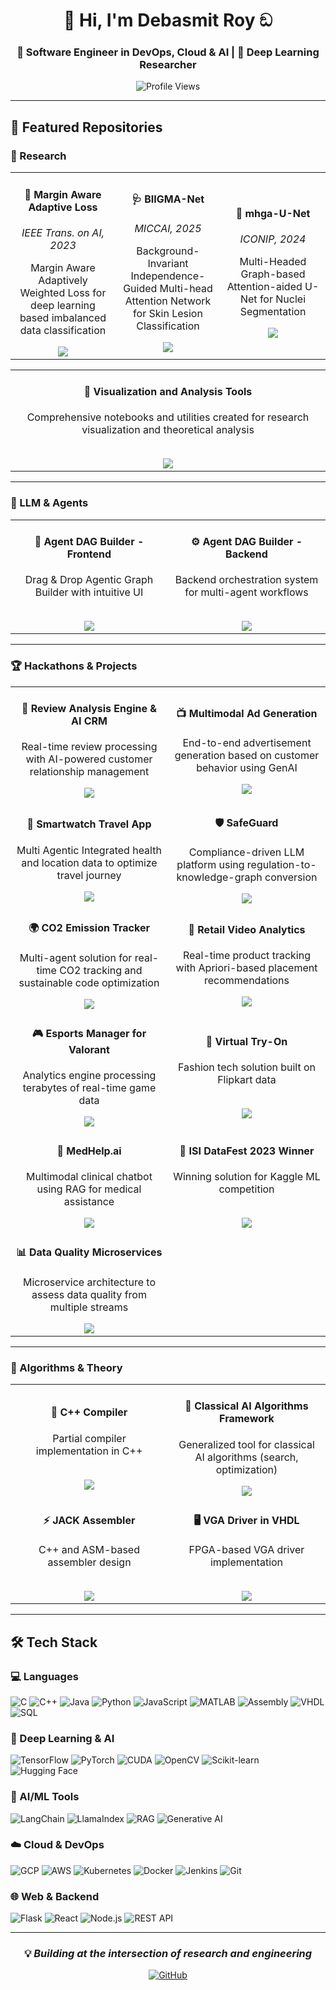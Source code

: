 <div align="center">

# 👋 Hi, I'm Debasmit Roy ඞ

### 🚀 Software Engineer in DevOps, Cloud & AI | 🧠 Deep Learning Researcher

![Profile Views](https://komarev.com/ghpvc/?username=DEBASMITROY2002&color=blueviolet&style=flat-square)

</div>

---

## 📂 Featured Repositories

### 🔬 Research

<div align="center">
<table>
<tr>
<td width="33%">
<div align="center">
<h4>📄 Margin Aware Adaptive Loss</h4>
<p><i>IEEE Trans. on AI, 2023</i></p>
<p style="min-height: 60px;">Margin Aware Adaptively Weighted Loss for deep learning based imbalanced data classification</p>
<a href="https://github.com/DEBASMITROY2002/Margin-Aware-Adaptive-Weighted-Loss">
<img src="https://img.shields.io/badge/View%20Repo-000000?style=for-the-badge&logo=github&logoColor=white"/>
</a>
</div>
</td>
<td width="33%">
<div align="center">
<h4>🩺 BIIGMA-Net</h4>
<p><i>MICCAI, 2025</i></p>
<p style="min-height: 60px;">Background-Invariant Independence-Guided Multi-head Attention Network for Skin Lesion Classification</p>
<a href="https://github.com/DEBASMITROY2002/BIIGMA-Net">
<img src="https://img.shields.io/badge/View%20Repo-000000?style=for-the-badge&logo=github&logoColor=white"/>
</a>
</div>
</td>
<td width="33%">
<div align="center">
<h4>🧬 mhga-U-Net</h4>
<p><i>ICONIP, 2024</i></p>
<p style="min-height: 60px;">Multi-Headed Graph-based Attention-aided U-Net for Nuclei Segmentation</p>
<a href="https://github.com/DEBASMITROY2002/mhga-U-Net">
<img src="https://img.shields.io/badge/View%20Repo-000000?style=for-the-badge&logo=github&logoColor=white"/>
</a>
</div>
</td>
</tr>
</table>
</div>

<div align="center">
<table>
<tr>
<td width="100%">
<div align="center">
<h4>🔧 Visualization and Analysis Tools</h4>
<p style="min-height: 60px;">Comprehensive notebooks and utilities created for research visualization and theoretical analysis</p>
<a href="https://github.com/orgs/ai-vis-theory/repositories">
<img src="https://img.shields.io/badge/View%20Repos-000000?style=for-the-badge&logo=github&logoColor=white"/>
</a>
</div>
</td>
</tr>
</table>
</div>

---

### 🤖 LLM & Agents

<div align="center">
<table>
<tr>
<td width="50%">
<div align="center">
<h4>🎨 Agent DAG Builder - Frontend</h4>
<p style="min-height: 60px;">Drag & Drop Agentic Graph Builder with intuitive UI</p>
<a href="https://github.com/DEBASMITROY2002/agent-dag-frontend">
<img src="https://img.shields.io/badge/View%20Repo-000000?style=for-the-badge&logo=github&logoColor=white"/>
</a>
</div>
</td>
<td width="50%">
<div align="center">
<h4>⚙️ Agent DAG Builder - Backend</h4>
<p style="min-height: 60px;">Backend orchestration system for multi-agent workflows</p>
<a href="https://github.com/ddruk-landing-zone-0/agent-dag-builder">
<img src="https://img.shields.io/badge/View%20Repo-000000?style=for-the-badge&logo=github&logoColor=white"/>
</a>
</div>
</td>
</tr>
</table>
</div>

---

### 🏆 Hackathons & Projects

<div align="center">
<table>
<tr>
<td width="50%">
<div align="center">
<h4>💬 Review Analysis Engine & AI CRM</h4>
<p style="min-height: 60px;">Real-time review processing with AI-powered customer relationship management</p>
<a href="https://github.com/orgs/devrev-elasticSearch/repositories">
<img src="https://img.shields.io/badge/View%20Repos-000000?style=for-the-badge&logo=github&logoColor=white"/>
</a>
</div>
</td>
<td width="50%">
<div align="center">
<h4>📺 Multimodal Ad Generation</h4>
<p style="min-height: 60px;">End-to-end advertisement generation based on customer behavior using GenAI</p>
<a href="https://github.com/orgs/elastic-openserve/repositories">
<img src="https://img.shields.io/badge/View%20Repos-000000?style=for-the-badge&logo=github&logoColor=white"/>
</a>
</div>
</td>
</tr>
<tr>
<td width="50%">
<div align="center">
<h4>📱 Smartwatch Travel App</h4>
<p style="min-height: 60px;">Multi Agentic Integrated health and location data to optimize travel journey</p>
<a href="https://github.com/orgs/fsqhack/repositories">
<img src="https://img.shields.io/badge/View%20Repos-000000?style=for-the-badge&logo=github&logoColor=white"/>
</a>
</div>
</td>
<td width="50%">
<div align="center">
<h4>🛡️ SafeGuard</h4>
<p style="min-height: 60px;">Compliance-driven LLM platform using regulation-to-knowledge-graph conversion</p>
<a href="https://github.com/orgs/knacktohack314/repositories">
<img src="https://img.shields.io/badge/View%20Repos-000000?style=for-the-badge&logo=github&logoColor=white"/>
</a>
</div>
</td>
</tr>
<tr>
<td width="50%">
<div align="center">
<h4>🌍 CO2 Emission Tracker</h4>
<p style="min-height: 60px;">Multi-agent solution for real-time CO2 tracking and sustainable code optimization</p>
<a href="https://github.com/orgs/med-tech-solution/repositories">
<img src="https://img.shields.io/badge/View%20Repos-000000?style=for-the-badge&logo=github&logoColor=white"/>
</a>
</div>
</td>
<td width="50%">
<div align="center">
<h4>🛒 Retail Video Analytics</h4>
<p style="min-height: 60px;">Real-time product tracking with Apriori-based placement recommendations</p>
<a href="https://github.com/orgs/nxhackathon/repositories">
<img src="https://img.shields.io/badge/View%20Repos-000000?style=for-the-badge&logo=github&logoColor=white"/>
</a>
</div>
</td>
</tr>
<tr>
<td width="50%">
<div align="center">
<h4>🎮 Esports Manager for Valorant</h4>
<p style="min-height: 60px;">Analytics engine processing terabytes of real-time game data</p>
<a href="https://github.com/orgs/VCT-Hacks/repositories">
<img src="https://img.shields.io/badge/View%20Repos-000000?style=for-the-badge&logo=github&logoColor=white"/>
</a>
</div>
</td>
<td width="50%">
<div align="center">
<h4>👔 Virtual Try-On</h4>
<p style="min-height: 60px;">Fashion tech solution built on Flipkart data</p>
<a href="https://github.com/FashionGridSolution/solution">
<img src="https://img.shields.io/badge/View%20Repo-000000?style=for-the-badge&logo=github&logoColor=white"/>
</a>
</div>
</td>
</tr>
<tr>
<td width="50%">
<div align="center">
<h4>🏥 MedHelp.ai</h4>
<p style="min-height: 60px;">Multimodal clinical chatbot using RAG for medical assistance</p>
<a href="https://github.com/DEBASMITROY2002/MedHelp.ai_bpit">
<img src="https://img.shields.io/badge/View%20Repo-000000?style=for-the-badge&logo=github&logoColor=white"/>
</a>
</div>
</td>
<td width="50%">
<div align="center">
<h4>🏅 ISI DataFest 2023 Winner</h4>
<p style="min-height: 60px;">Winning solution for Kaggle ML competition</p>
<a href="https://github.com/DEBASMITROY2002/ISI-DataFest-Integration-2023-ML-Hackathon">
<img src="https://img.shields.io/badge/View%20Repo-000000?style=for-the-badge&logo=github&logoColor=white"/>
</a>
</div>
</td>
</tr>
<tr>
<td width="50%">
<div align="center">
<h4>📊 Data Quality Microservices</h4>
<p style="min-height: 60px;">Microservice architecture to assess data quality from multiple streams</p>
<a href="https://github.com/ddruk-landing-zone-0/data-quality">
<img src="https://img.shields.io/badge/View%20Repo-000000?style=for-the-badge&logo=github&logoColor=white"/>
</a>
</div>
</td>
<td width="50%">
</td>
</tr>
</table>
</div>

---

### 🧮 Algorithms & Theory

<div align="center">
<table>
<tr>
<td width="50%">
<div align="center">
<h4>🔧 C++ Compiler</h4>
<p style="min-height: 60px;">Partial compiler implementation in C++</p>
<a href="https://github.com/DEBASMITROY2002/partial_compiler/">
<img src="https://img.shields.io/badge/View%20Repo-000000?style=for-the-badge&logo=github&logoColor=white"/>
</a>
</div>
</td>
<td width="50%">
<div align="center">
<h4>🧠 Classical AI Algorithms Framework</h4>
<p style="min-height: 60px;">Generalized tool for classical AI algorithms (search, optimization)</p>
<a href="https://github.com/DEBASMITROY2002/Problem_Theory">
<img src="https://img.shields.io/badge/View%20Repo-000000?style=for-the-badge&logo=github&logoColor=white"/>
</a>
</div>
</td>
</tr>
<tr>
<td width="50%">
<div align="center">
<h4>⚡ JACK Assembler</h4>
<p style="min-height: 60px;">C++ and ASM-based assembler design</p>
<a href="https://github.com/DEBASMITROY2002/Assmbler_Design_JACK">
<img src="https://img.shields.io/badge/View%20Repo-000000?style=for-the-badge&logo=github&logoColor=white"/>
</a>
</div>
</td>
<td width="50%">
<div align="center">
<h4>🖥️ VGA Driver in VHDL</h4>
<p style="min-height: 60px;">FPGA-based VGA driver implementation</p>
<a href="https://github.com/DEBASMITROY2002/VGA_Driver_VHDL">
<img src="https://img.shields.io/badge/View%20Repo-000000?style=for-the-badge&logo=github&logoColor=white"/>
</a>
</div>
</td>
</tr>
</table>
</div>

---

## 🛠️ Tech Stack

### 💻 Languages
![C](https://img.shields.io/badge/C-00599C?style=for-the-badge&logo=c&logoColor=white)
![C++](https://img.shields.io/badge/C++-00599C?style=for-the-badge&logo=cplusplus&logoColor=white)
![Java](https://img.shields.io/badge/Java-ED8B00?style=for-the-badge&logo=openjdk&logoColor=white)
![Python](https://img.shields.io/badge/Python-3776AB?style=for-the-badge&logo=python&logoColor=white)
![JavaScript](https://img.shields.io/badge/JavaScript-F7DF1E?style=for-the-badge&logo=javascript&logoColor=black)
![MATLAB](https://img.shields.io/badge/MATLAB-0076A8?style=for-the-badge&logo=mathworks&logoColor=white)
![Assembly](https://img.shields.io/badge/Assembly-654FF0?style=for-the-badge&logo=assemblyscript&logoColor=white)
![VHDL](https://img.shields.io/badge/VHDL-543978?style=for-the-badge)
![SQL](https://img.shields.io/badge/SQL-4479A1?style=for-the-badge&logo=mysql&logoColor=white)

### 🤖 Deep Learning & AI
![TensorFlow](https://img.shields.io/badge/TensorFlow-FF6F00?style=for-the-badge&logo=tensorflow&logoColor=white)
![PyTorch](https://img.shields.io/badge/PyTorch-EE4C2C?style=for-the-badge&logo=pytorch&logoColor=white)
![CUDA](https://img.shields.io/badge/CUDA-76B900?style=for-the-badge&logo=nvidia&logoColor=white)
![OpenCV](https://img.shields.io/badge/OpenCV-5C3EE8?style=for-the-badge&logo=opencv&logoColor=white)
![Scikit-learn](https://img.shields.io/badge/Scikit--learn-F7931E?style=for-the-badge&logo=scikit-learn&logoColor=white)
![Hugging Face](https://img.shields.io/badge/Hugging%20Face-FFD21E?style=for-the-badge&logo=huggingface&logoColor=black)

### 🔗 AI/ML Tools
![LangChain](https://img.shields.io/badge/LangChain-121212?style=for-the-badge&logo=chainlink&logoColor=white)
![LlamaIndex](https://img.shields.io/badge/LlamaIndex-8B5CF6?style=for-the-badge)
![RAG](https://img.shields.io/badge/RAG%20Systems-FF4785?style=for-the-badge)
![Generative AI](https://img.shields.io/badge/Generative%20AI-00D9FF?style=for-the-badge)

### ☁️ Cloud & DevOps
![GCP](https://img.shields.io/badge/Google%20Cloud-4285F4?style=for-the-badge&logo=google-cloud&logoColor=white)
![AWS](https://img.shields.io/badge/AWS-FF9900?style=for-the-badge&logo=amazon-aws&logoColor=white)
![Kubernetes](https://img.shields.io/badge/Kubernetes-326CE5?style=for-the-badge&logo=kubernetes&logoColor=white)
![Docker](https://img.shields.io/badge/Docker-2496ED?style=for-the-badge&logo=docker&logoColor=white)
![Jenkins](https://img.shields.io/badge/Jenkins-D24939?style=for-the-badge&logo=jenkins&logoColor=white)
![Git](https://img.shields.io/badge/Git-F05032?style=for-the-badge&logo=git&logoColor=white)

### 🌐 Web & Backend
![Flask](https://img.shields.io/badge/Flask-000000?style=for-the-badge&logo=flask&logoColor=white)
![React](https://img.shields.io/badge/React-61DAFB?style=for-the-badge&logo=react&logoColor=black)
![Node.js](https://img.shields.io/badge/Node.js-339933?style=for-the-badge&logo=node.js&logoColor=white)
![REST API](https://img.shields.io/badge/REST%20API-009688?style=for-the-badge)

---

<div align="center">

### 💡 *Building at the intersection of research and engineering*

[![GitHub](https://img.shields.io/badge/GitHub-100000?style=for-the-badge&logo=github&logoColor=white)](https://github.com/DEBASMITROY2002)

</div>
